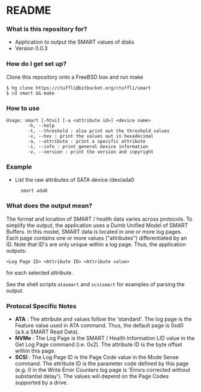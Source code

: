 # README #

### What is this repository for? ###

* Application to output the SMART values of disks
* Version 0.0.3

### How do I get set up? ###

Clone this repository onto a FreeBSD box and run make

    $ hg clone https://ctuffli@bitbucket.org/ctuffli/smart
    $ cd smart && make

### How to use
    Usage: smart [-htxi] [-a <attribute id>] <device name>
            -h, --help
            -t, --threshold : also print out the threshold values
            -x, --hex : print the values out in hexadecimal
            -a, --attribute : print a specific attribute
            -i, --info : print general device information
            -v, --version : print the version and copyright

### Example
* List the raw attributes of SATA device /dev/ada0

        smart ada0

### What does the output mean?
The format and location of SMART / health data varies across protocols.
To simplify the output, the application uses a Dumb Unified Model of
SMART Buffers. In this model, SMART data is located in one or more log
pages. Each page contains one or more values ("attributes")
differentiated by an ID. Note that ID's are only unique within a log
page. Thus, the application outputs:

    <Log Page ID> <Attribute ID> <Attribute value>
for each selected attribute.

See the shell scripts `atasmart` and `scsismart` for examples of parsing the output.

### Protocol Specific Notes
* __ATA__ : The attribute and values follow the 'standard'. The log page is the Feature value used in ATA command. Thus, the default page is 0xd0 (a.k.a SMART Read Data). 
* __NVMe__ : The Log Page is the SMART / Health Information LID value in the Get Log Page command (i.e. 0x2). The attribute ID is the byte offset within this page.
* __SCSI__ : The Log Page ID is the Page Code value in the Mode Sense command. The attribute ID is the parameter code defined by this page (e.g. 0 in the Write Error Counters log page is 'Errors corrected without substantial delay'). The values will depend on the Page Codes supported by a drive.
